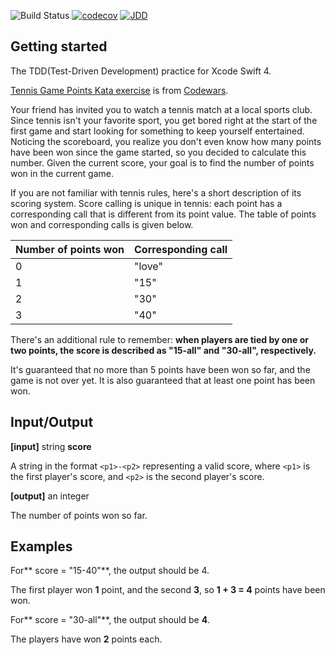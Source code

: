 ![Build Status](https://travis-ci.com/Appletone/TennisGamePoints-TDD-Kata.svg) [![codecov](https://codecov.io/gh/Appletone/TennisGamePoints-TDD-Kata/branch/master/graph/badge.svg)](https://codecov.io/gh/Appletone/TennisGamePoints-TDD-Kata) [![JDD](https://img.shields.io/badge/JDD-Jed%20%E9%A9%85%E5%8B%95%E9%96%8B%E7%99%BC-red.svg)](https://github.com/jed1978)

## Getting started

The TDD(Test-Driven Development) practice for Xcode Swift 4.

[Tennis Game Points Kata exercise](https://www.codewars.com/kata/simple-fun-number-238-tennis-game-points/train/javascript) is from [Codewars](https://www.codewars.com/ "Codewars").

Your friend has invited you to watch a tennis match at a local sports club. Since tennis isn't your favorite sport, you get bored right at the start of the first game and start looking for something to keep yourself entertained. Noticing the scoreboard, you realize you don't even know how many points have been won since the game started, so you decided to calculate this number. Given the current score, your goal is to find the number of points won in the current game.

If you are not familiar with tennis rules, here's a short description of its scoring system. Score calling is unique in tennis: each point has a corresponding call that is different from its point value. The table of points won and corresponding calls is given below.

| Number of points won  | Corresponding call  |
| ------------ | ------------ |
| 0  | "love"  |
|  1 |  "15" |
|  2 |  "30" |
|  3 |  "40" |

There's an additional rule to remember: **when players are tied by one or two points, the score is described as "15-all" and "30-all", respectively.**

It's guaranteed that no more than 5 points have been won so far, and the game is not over yet. It is also guaranteed that at least one point has been won.

## Input/Output
**[input]** string **score**

A string in the format `<p1>-<p2>` representing a valid score, where `<p1>` is the first player's score, and `<p2>` is the second player's score.

**[output]** an integer

The number of points won so far.

## Examples
For** score = "15-40"**, the output should be 4.

The first player won **1** point, and the second **3**, so **1 + 3 = 4** points have been won.

For** score = "30-all"**, the output should be **4**.

The players have won **2** points each.

